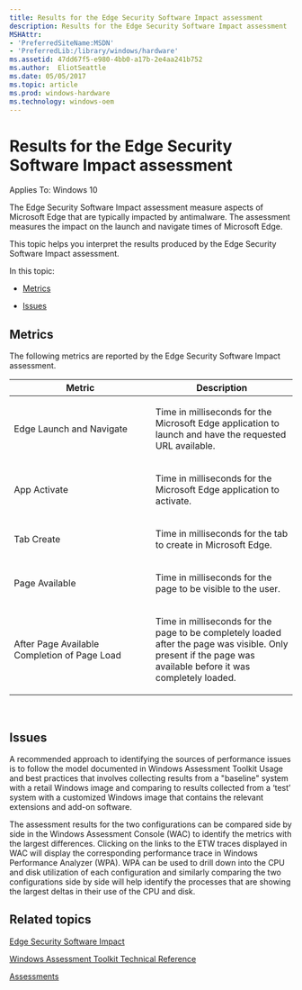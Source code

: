 ```yaml
---
title: Results for the Edge Security Software Impact assessment
description: Results for the Edge Security Software Impact assessment
MSHAttr:
- 'PreferredSiteName:MSDN'
- 'PreferredLib:/library/windows/hardware'
ms.assetid: 47dd67f5-e980-4bb0-a17b-2e4aa241b752
ms.author:  EliotSeattle
ms.date: 05/05/2017
ms.topic: article
ms.prod: windows-hardware
ms.technology: windows-oem
---
```


# Results for the Edge Security Software Impact assessment


Applies To: Windows 10

The Edge Security Software Impact assessment measure aspects of Microsoft Edge that are typically impacted by antimalware. The assessment measures the impact on the launch and navigate times of Microsoft Edge.

This topic helps you interpret the results produced by the Edge Security Software Impact assessment.

In this topic:

-   [Metrics](#metrics)

-   [Issues](#issues)

## Metrics


The following metrics are reported by the Edge Security Software Impact assessment.

<table>
<colgroup>
<col width="50%" />
<col width="50%" />
</colgroup>
<thead>
<tr class="header">
<th>Metric</th>
<th>Description</th>
</tr>
</thead>
<tbody>
<tr class="odd">
<td><p>Edge Launch and Navigate</p></td>
<td><p>Time in milliseconds for the Microsoft Edge application to launch and have the requested URL available.</p></td>
</tr>
<tr class="even">
<td><p>App Activate</p></td>
<td><p>Time in milliseconds for the Microsoft Edge application to activate.</p></td>
</tr>
<tr class="odd">
<td><p>Tab Create</p></td>
<td><p>Time in milliseconds for the tab to create in Microsoft Edge.</p></td>
</tr>
<tr class="even">
<td><p>Page Available</p></td>
<td><p>Time in milliseconds for the page to be visible to the user.</p></td>
</tr>
<tr class="odd">
<td><p>After Page Available Completion of Page Load</p></td>
<td><p>Time in milliseconds for the page to be completely loaded after the page was visible. Only present if the page was available before it was completely loaded.</p></td>
</tr>
</tbody>
</table>

 

## Issues


A recommended approach to identifying the sources of performance issues is to follow the model documented in Windows Assessment Toolkit Usage and best practices that involves collecting results from a "baseline" system with a retail Windows image and comparing to results collected from a ‘test’ system with a customized Windows image that contains the relevant extensions and add-on software.

The assessment results for the two configurations can be compared side by side in the Windows Assessment Console (WAC) to identify the metrics with the largest differences. Clicking on the links to the ETW traces displayed in WAC will display the corresponding performance trace in Windows Performance Analyzer (WPA). WPA can be used to drill down into the CPU and disk utilization of each configuration and similarly comparing the two configurations side by side will help identify the processes that are showing the largest deltas in their use of the CPU and disk.

## Related topics


[Edge Security Software Impact](edge-security-software-impact.md)

[Windows Assessment Toolkit Technical Reference](windows-assessment-toolkit-technical-reference.md)

[Assessments](assessments.md)

 

 








